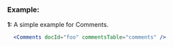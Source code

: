 ### Example:

__1:__  A simple example for Comments.

```jsx
  <Comments docId="foo" commentsTable="comments" />
```
